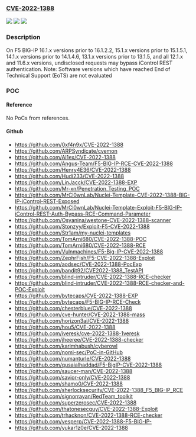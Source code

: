 ### [CVE-2022-1388](https://cve.mitre.org/cgi-bin/cvename.cgi?name=CVE-2022-1388)
![](https://img.shields.io/static/v1?label=Product&message=BIG-IP&color=blue)
![](https://img.shields.io/static/v1?label=Version&message=17.0.x!%3E%3D%2017.0.0%20&color=brighgreen)
![](https://img.shields.io/static/v1?label=Vulnerability&message=CWE-306%20Missing%20Authentication%20for%20Critical%20Function&color=brighgreen)

### Description

On F5 BIG-IP 16.1.x versions prior to 16.1.2.2, 15.1.x versions prior to 15.1.5.1, 14.1.x versions prior to 14.1.4.6, 13.1.x versions prior to 13.1.5, and all 12.1.x and 11.6.x versions, undisclosed requests may bypass iControl REST authentication. Note: Software versions which have reached End of Technical Support (EoTS) are not evaluated

### POC

#### Reference
No PoCs from references.

#### Github
- https://github.com/0xf4n9x/CVE-2022-1388
- https://github.com/ARPSyndicate/cvemon
- https://github.com/Al1ex/CVE-2022-1388
- https://github.com/Angus-Team/F5-BIG-IP-RCE-CVE-2022-1388
- https://github.com/Henry4E36/CVE-2022-1388
- https://github.com/Hudi233/CVE-2022-1388
- https://github.com/LinJacck/CVE-2022-1388-EXP
- https://github.com/Mr-xn/Penetration_Testing_POC
- https://github.com/MrCl0wnLab/Nuclei-Template-CVE-2022-1388-BIG-IP-iControl-REST-Exposed
- https://github.com/MrCl0wnLab/Nuclei-Template-Exploit-F5-BIG-IP-iControl-REST-Auth-Bypass-RCE-Command-Parameter
- https://github.com/Osyanina/westone-CVE-2022-1388-scanner
- https://github.com/Stonzyy/Exploit-F5-CVE-2022-1388
- https://github.com/Str1am/my-nuclei-templates
- https://github.com/TomArni680/CVE-2022-1388-POC
- https://github.com/TomArni680/CVE-2022-1388-RCE
- https://github.com/Vulnmachines/F5-Big-IP-CVE-2022-1388
- https://github.com/ZephrFish/F5-CVE-2022-1388-Exploit
- https://github.com/aodsec/CVE-2022-1388-PocExp
- https://github.com/bandit92/CVE2022-1388_TestAPI
- https://github.com/blind-intruder/CVE-2022-1388-RCE-checker
- https://github.com/blind-intruder/CVE-2022-1388-RCE-checker-and-POC-Exploit
- https://github.com/bytecaps/CVE-2022-1388-EXP
- https://github.com/bytecaps/F5-BIG-IP-RCE-Check
- https://github.com/chesterblue/CVE-2022-1388
- https://github.com/cve-hunter/CVE-2022-1388-mass
- https://github.com/horizon3ai/CVE-2022-1388
- https://github.com/hou5/CVE-2022-1388
- https://github.com/iveresk/cve-2022-1388-1veresk
- https://github.com/jheeree/CVE-2022-1388-checker
- https://github.com/karimhabush/cyberowl
- https://github.com/nomi-sec/PoC-in-GitHub
- https://github.com/numanturle/CVE-2022-1388
- https://github.com/qusaialhaddad/F5-BigIP-CVE-2022-1388
- https://github.com/saucer-man/CVE-2022-1388
- https://github.com/savior-only/CVE-2022-1388
- https://github.com/shamo0/CVE-2022-1388
- https://github.com/sherlocksecurity/CVE-2022-1388_F5_BIG-IP_RCE
- https://github.com/signorrayan/RedTeam_toolkit
- https://github.com/superzerosec/CVE-2022-1388
- https://github.com/thatonesecguy/CVE-2022-1388-Exploit
- https://github.com/trhacknon/CVE-2022-1388-RCE-checker
- https://github.com/vesperp/CVE-2022-1388-F5-BIG-IP-
- https://github.com/yukar1z0e/CVE-2022-1388

